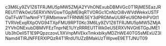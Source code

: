 c3M6Ly9ZV1Z6TFRJMU5pMW5ZMjA2YVhONExubDBMVGc0T1RjME5EazJRREU1TWk0eU5ERXVNVGswTGpjME9qRTVORGc1CnNzOi8vWVdWekxUSTFOaTFuWTIwNmFYTjRMbmwwTFRNME5EY3dPRGMwUURFeU9DNHhPVGt1TVRVeExqRXpOVG94TXpFMU9RPT0Kc3M6Ly9ZV1Z6TFRJMU5pMW5ZMjA2YVhONExubDBMVFEzTnprNE1UYzRRREU1TWk0eU5ERXVNVGt6TGpJME1Ub3hOell5T1E9PQpzczovL1lXVnpMVEkxTmkxblkyMDZhWE40TG5sMExUZ3lNamd4TlRJNFFERXlPQzR4T1RrdU1UZzBMakUzTWpveE9ETTJNUT09
